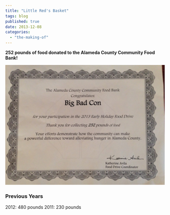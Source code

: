 ```yaml
---
title: "Little Red's Basket"
tags: blog
published: true
date: 2013-12-08
categories: 
  - "the-making-of"
---
```


**252 pounds of food donated to the Alameda County Community Food Bank!**

[![ACCFB-FoodDrive-2013](/images/ACCFB-FoodDrive-2013-1024x768.jpeg)](http://www.bigbadcon.com/wp-content/uploads/2013/12/ACCFB-FoodDrive-2013.jpeg)

### Previous Years

2012: 480 pounds 2011: 230 pounds
